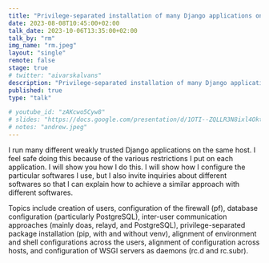 ```yaml
---
title: "Privilege-separated installation of many Django applications on the same host"
date: 2023-08-08T10:45:00+02:00
talk_date: 2023-10-06T13:35:00+02:00
talk_by: "rm"
img_name: "rm.jpeg"
layout: "single"
remote: false
stage: true
# twitter: "aivarskalvans"
description: "Privilege-separated installation of many Django applications on the same host"
published: true
type: "talk"

# youtube_id: "zAKcwo5Cyw8"
# slides: "https://docs.google.com/presentation/d/1OTI--ZQLLR3N8ixl4OktEwbXfiau_0BNXicl_3j5uYc/edit?usp=sharing"
# notes: "andrew.jpeg"
---
```


I run many different weakly trusted Django applications on the same host. I feel safe doing this because of the various restrictions I put on each application. I will show you how I do this. I will show how I configure the particular softwares I use, but I also invite inquiries about different softwares so that I can explain how to achieve a similar approach with different softwares.

Topics include creation of users, configuration of the firewall (pf), database configuration (particularly PostgreSQL), inter-user communication approaches (mainly doas, relayd, and PostgreSQL), privilege-separated package installation (pip, with and without venv), alignment of environment and shell configurations across the users, alignment of configuration across hosts, and configuration of WSGI servers as daemons (rc.d and rc.subr).

